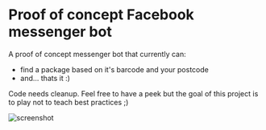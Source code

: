 # Proof of concept Facebook messenger bot

A proof of concept messenger bot that currently can:

* find a package based on it's barcode and your postcode
* and... thats it :)

Code needs cleanup. Feel free to have a peek but the goal of this project is to play not to teach best practices ;)

![screenshot](https://raw.githubusercontent.com/tijs/tijsbot/master/docs/example.PNG|width=300)